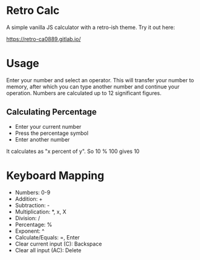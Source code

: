 # Retro Calc
A simple vanilla JS calculator with a retro-ish theme. Try it out here: 

https://retro-ca0889.gitlab.io/

# Usage
Enter your number and select an operator. This will transfer your number to memory, after which you can type another number and continue your operation. Numbers are calculated up to 12 significant figures.

## Calculating Percentage
* Enter your current number
* Press the percentage symbol
* Enter another number

It calculates as "x percent of y". So 10 % 100 gives 10

# Keyboard Mapping
* Numbers: 0-9
* Addition: +
* Subtraction: -
* Multiplication: *, x, X
* Division: /
* Percentage: %
* Exponent: ^
* Calculate/Equals: =, Enter
* Clear current input (C): Backspace
* Clear all input (AC): Delete